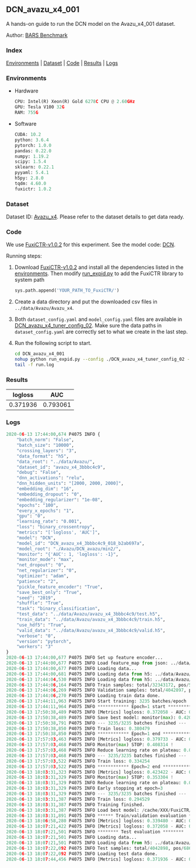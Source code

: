 ## DCN_avazu_x4_001

A hands-on guide to run the DCN model on the Avazu_x4_001 dataset.

Author: [BARS Benchmark](https://github.com/reczoo/BARS/blob/main/CITATION)

### Index
[Environments](#Environments) | [Dataset](#Dataset) | [Code](#Code) | [Results](#Results) | [Logs](#Logs)

### Environments
+ Hardware

  ```python
  CPU: Intel(R) Xeon(R) Gold 6278C CPU @ 2.60GHz
  GPU: Tesla V100 32G
  RAM: 755G

  ```

+ Software

  ```python
  CUDA: 10.2
  python: 3.6.4
  pytorch: 1.0.0
  pandas: 0.22.0
  numpy: 1.19.2
  scipy: 1.5.4
  sklearn: 0.22.1
  pyyaml: 5.4.1
  h5py: 2.8.0
  tqdm: 4.60.0
  fuxictr: 1.0.2
  ```

### Dataset
Dataset ID: [Avazu_x4](https://github.com/reczoo/Datasets/tree/main/Avazu/Avazu_x4). Please refer to the dataset details to get data ready.

### Code

We use [FuxiCTR-v1.0.2](https://github.com/reczoo/FuxiCTR/tree/v1.0.2) for this experiment. See the model code: [DCN](https://github.com/reczoo/FuxiCTR/blob/v1.0.2/fuxictr/pytorch/models/DCN.py).

Running steps:

1. Download [FuxiCTR-v1.0.2](https://github.com/reczoo/FuxiCTR/archive/refs/tags/v1.0.2.zip) and install all the dependencies listed in the [environments](#environments). Then modify [run_expid.py](./run_expid.py#L5) to add the FuxiCTR library to system path
    
    ```python
    sys.path.append('YOUR_PATH_TO_FuxiCTR/')
    ```

2. Create a data directory and put the downloaded csv files in `../data/Avazu/Avazu_x4`.

3. Both `dataset_config.yaml` and `model_config.yaml` files are available in [DCN_avazu_x4_tuner_config_02](./DCN_avazu_x4_tuner_config_02). Make sure the data paths in `dataset_config.yaml` are correctly set to what we create in the last step.

4. Run the following script to start.

    ```bash
    cd DCN_avazu_x4_001
    nohup python run_expid.py --config ./DCN_avazu_x4_tuner_config_02 --expid DCN_avazu_x4_018_8f445da6 --gpu 0 > run.log &
    tail -f run.log
    ```

### Results

| logloss | AUC  |
|:--------------------:|:--------------------:|
| 0.371936 | 0.793061  |


### Logs
```python
2020-06-13 17:44:00,674 P4075 INFO {
    "batch_norm": "False",
    "batch_size": "10000",
    "crossing_layers": "3",
    "data_format": "h5",
    "data_root": "../data/Avazu/",
    "dataset_id": "avazu_x4_3bbbc4c9",
    "debug": "False",
    "dnn_activations": "relu",
    "dnn_hidden_units": "[2000, 2000, 2000]",
    "embedding_dim": "16",
    "embedding_dropout": "0",
    "embedding_regularizer": "1e-08",
    "epochs": "100",
    "every_x_epochs": "1",
    "gpu": "0",
    "learning_rate": "0.001",
    "loss": "binary_crossentropy",
    "metrics": "['logloss', 'AUC']",
    "model": "DCN",
    "model_id": "DCN_avazu_x4_3bbbc4c9_018_b2ab697a",
    "model_root": "./Avazu/DCN_avazu/min2/",
    "monitor": "{'AUC': 1, 'logloss': -1}",
    "monitor_mode": "max",
    "net_dropout": "0",
    "net_regularizer": "0",
    "optimizer": "adam",
    "patience": "2",
    "pickle_feature_encoder": "True",
    "save_best_only": "True",
    "seed": "2019",
    "shuffle": "True",
    "task": "binary_classification",
    "test_data": "../data/Avazu/avazu_x4_3bbbc4c9/test.h5",
    "train_data": "../data/Avazu/avazu_x4_3bbbc4c9/train.h5",
    "use_hdf5": "True",
    "valid_data": "../data/Avazu/avazu_x4_3bbbc4c9/valid.h5",
    "verbose": "0",
    "version": "pytorch",
    "workers": "3"
}
2020-06-13 17:44:00,677 P4075 INFO Set up feature encoder...
2020-06-13 17:44:00,677 P4075 INFO Load feature_map from json: ../data/Avazu/avazu_x4_3bbbc4c9/feature_map.json
2020-06-13 17:44:00,677 P4075 INFO Loading data...
2020-06-13 17:44:00,681 P4075 INFO Loading data from h5: ../data/Avazu/avazu_x4_3bbbc4c9/train.h5
2020-06-13 17:44:04,530 P4075 INFO Loading data from h5: ../data/Avazu/avazu_x4_3bbbc4c9/valid.h5
2020-06-13 17:44:06,164 P4075 INFO Train samples: total/32343172, pos/5492052, neg/26851120, ratio/16.98%
2020-06-13 17:44:06,269 P4075 INFO Validation samples: total/4042897, pos/686507, neg/3356390, ratio/16.98%
2020-06-13 17:44:06,270 P4075 INFO Loading train data done.
2020-06-13 17:44:11,963 P4075 INFO Start training: 3235 batches/epoch
2020-06-13 17:44:11,964 P4075 INFO ************ Epoch=1 start ************
2020-06-13 17:50:38,489 P4075 INFO [Metrics] logloss: 0.372058 - AUC: 0.792786
2020-06-13 17:50:38,489 P4075 INFO Save best model: monitor(max): 0.420728
2020-06-13 17:50:38,791 P4075 INFO --- 3235/3235 batches finished ---
2020-06-13 17:50:38,850 P4075 INFO Train loss: 0.380479
2020-06-13 17:50:38,850 P4075 INFO ************ Epoch=1 end ************
2020-06-13 17:57:03,463 P4075 INFO [Metrics] logloss: 0.379733 - AUC: 0.788047
2020-06-13 17:57:03,468 P4075 INFO Monitor(max) STOP: 0.408314 !
2020-06-13 17:57:03,468 P4075 INFO Reduce learning rate on plateau: 0.000100
2020-06-13 17:57:03,468 P4075 INFO --- 3235/3235 batches finished ---
2020-06-13 17:57:03,522 P4075 INFO Train loss: 0.334254
2020-06-13 17:57:03,522 P4075 INFO ************ Epoch=2 end ************
2020-06-13 18:03:31,323 P4075 INFO [Metrics] logloss: 0.423422 - AUC: 0.776726
2020-06-13 18:03:31,329 P4075 INFO Monitor(max) STOP: 0.353304 !
2020-06-13 18:03:31,329 P4075 INFO Reduce learning rate on plateau: 0.000010
2020-06-13 18:03:31,329 P4075 INFO Early stopping at epoch=3
2020-06-13 18:03:31,329 P4075 INFO --- 3235/3235 batches finished ---
2020-06-13 18:03:31,387 P4075 INFO Train loss: 0.294529
2020-06-13 18:03:31,387 P4075 INFO Training finished.
2020-06-13 18:03:31,387 P4075 INFO Load best model: /cache/XXX/FuxiCTR/benchmarks/Avazu/DCN_avazu/min2/avazu_x4_3bbbc4c9/DCN_avazu_x4_3bbbc4c9_018_b2ab697a_model.ckpt
2020-06-13 18:03:31,891 P4075 INFO ****** Train/validation evaluation ******
2020-06-13 18:06:58,280 P4075 INFO [Metrics] logloss: 0.339480 - AUC: 0.843293
2020-06-13 18:07:21,422 P4075 INFO [Metrics] logloss: 0.372058 - AUC: 0.792786
2020-06-13 18:07:21,501 P4075 INFO ******** Test evaluation ********
2020-06-13 18:07:21,501 P4075 INFO Loading data...
2020-06-13 18:07:21,501 P4075 INFO Loading data from h5: ../data/Avazu/avazu_x4_3bbbc4c9/test.h5
2020-06-13 18:07:22,092 P4075 INFO Test samples: total/4042898, pos/686507, neg/3356391, ratio/16.98%
2020-06-13 18:07:22,092 P4075 INFO Loading test data done.
2020-06-13 18:07:44,456 P4075 INFO [Metrics] logloss: 0.371936 - AUC: 0.793061

```
